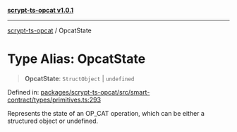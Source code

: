 [**scrypt-ts-opcat v1.0.1**](../README.md)

***

[scrypt-ts-opcat](../README.md) / OpcatState

# Type Alias: OpcatState

> **OpcatState**: `StructObject` \| `undefined`

Defined in: [packages/scrypt-ts-opcat/src/smart-contract/types/primitives.ts:293](https://github.com/OPCAT-Labs/ts-tools/blob/e67b8657b34dbf57f8a4f9bdf87cdc2742db16bb/packages/scrypt-ts-opcat/src/smart-contract/types/primitives.ts#L293)

Represents the state of an OP_CAT operation, which can be either a structured object or undefined.
